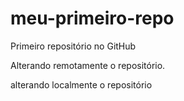 # meu-primeiro-repo
Primeiro repositório no GitHub


Alterando remotamente o repositório.


alterando localmente o repositório